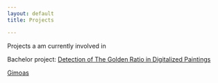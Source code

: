 ```yaml
---
layout: default
title: Projects

---
```


Projects a am currently involved in

Bachelor project:
[Detection of The Golden Ratio in Digitalized Paintings](http://github.com/thorlund/gyldnesnit)

[Gimoas](http://github.com/jlouis/gimoas)

<!-- vim: set sw=2 ft=mkd sts=2 et tw=80: -->
